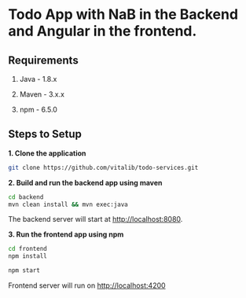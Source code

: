# Todo App with NaB in the Backend and Angular in the frontend.  
## Requirements

1. Java - 1.8.x

2. Maven - 3.x.x

3. npm - 6.5.0

## Steps to Setup

**1. Clone the application**

```bash
git clone https://github.com/vitalib/todo-services.git
```

**2. Build and run the backend app using maven**

```bash
cd backend
mvn clean install && mvn exec:java
```
The backend server will start at <http://localhost:8080>.

**3. Run the frontend app using npm**

```bash
cd frontend
npm install
```

```bash
npm start
```

Frontend server will run on <http://localhost:4200>

